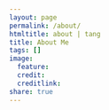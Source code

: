 ```yaml
---
layout: page
permalink: /about/
htmltitle: about | tang
title: About Me
tags: []
image:
  feature: 
  credit: 
  creditlink: 
share: true
---
```



